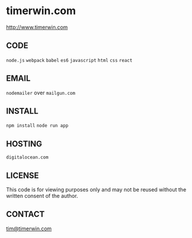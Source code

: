 # timerwin.com

http://www.timerwin.com

## CODE
`node.js` `webpack` `babel` `es6` `javascript` `html` `css` `react`

## EMAIL
`nodemailer` over `mailgun.com`

## INSTALL
`npm install`
`node run app`

## HOSTING
`digitalocean.com`

## LICENSE
This code is for viewing purposes only and may not be reused without the written consent of the author.

## CONTACT
tim@timerwin.com
